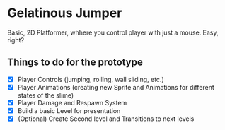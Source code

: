 # Gelatinous Jumper
Basic, 2D Platformer, whhere you control player with just a mouse. Easy, right?

## Things to do for the prototype
- [X] Player Controls (jumping, rolling, wall sliding, etc.)
- [X] Player Animations (creating new Sprite and Animations for different states of the slime)
- [X] Player Damage and Respawn System
- [X] Build a basic Level for presentation
- [X] (Optional) Create Second level and Transitions to next levels
